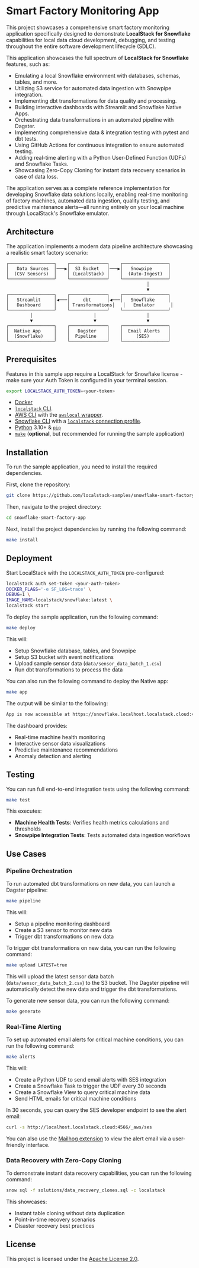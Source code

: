 # Smart Factory Monitoring App

This project showcases a comprehensive smart factory monitoring application specifically designed to demonstrate **LocalStack for Snowflake** capabilities for local data cloud development, debugging, and testing throughout the entire software development lifecycle (SDLC).

This application showcases the full spectrum of **LocalStack for Snowflake** features, such as:

- Emulating a local Snowflake environment with databases, schemas, tables, and more.
- Utilizing S3 service for automated data ingestion with Snowpipe integration.
- Implementing dbt transformations for data quality and processing.
- Building interactive dashboards with Streamlit and Snowflake Native Apps.
- Orchestrating data transformations in an automated pipeline with Dagster.
- Implementing comprehensive data & integration testing with pytest and dbt tests.
- Using GitHub Actions for continuous integration to ensure automated testing.
- Adding real-time alerting with a Python User-Defined Function (UDFs) and Snowflake Tasks.
- Showcasing Zero-Copy Cloning for instant data recovery scenarios in case of data loss.

The application serves as a complete reference implementation for developing Snowflake data solutions locally, enabling real-time monitoring of factory machines, automated data ingestion, quality testing, and predictive maintenance alerts—all running entirely on your local machine through LocalStack's Snowflake emulator.

## Architecture

The application implements a modern data pipeline architecture showcasing a realistic smart factory scenario:

```
┌─────────────────┐    ┌──────────────┐    ┌─────────────────┐
│   Data Sources  │───▶│  S3 Bucket   │───▶│   Snowpipe      │
│  (CSV Sensors)  │    │ (LocalStack) │    │  (Auto-Ingest)  │
└─────────────────┘    └──────────────┘    └─────────────────┘
                                                     │
                                                     ▼
┌─────────────────┐    ┌──────────────┐    ┌─────────────────┐
│   Streamlit     │◀───│     dbt      │◀───│   Snowflake     │
│   Dashboard     │    │ Transformations│   │   Emulator      │
└─────────────────┘    └──────────────┘    └─────────────────┘
         │                       │                   │
         ▼                       ▼                   ▼
┌─────────────────┐    ┌──────────────┐    ┌─────────────────┐
│  Native App     │    │   Dagster    │    │  Email Alerts   │
│  (Snowflake)    │    │  Pipeline    │    │     (SES)       │
└─────────────────┘    └──────────────┘    └─────────────────┘
```

## Prerequisites

Features in this sample app require a LocalStack for Snowflake license - make sure your Auth Token is configured in your terminal session.

```bash
export LOCALSTACK_AUTH_TOKEN=<your-token>
```

- [Docker](https://docs.docker.com/get-docker/)
- [`localstack` CLI](https://docs.localstack.cloud/getting-started/installation/#localstack-cli).
- [AWS CLI](https://docs.localstack.cloud/user-guide/integrations/aws-cli/) with the [`awslocal` wrapper](https://docs.localstack.cloud/user-guide/integrations/aws-cli/#localstack-aws-cli-awslocal).
- [Snowflake CLI](https://docs.snowflake.com/developer-guide/snowflake-cli/index) with a [`localstack` connection profile](https://snowflake.localstack.cloud/user-guide/integrations/snow-cli/).
- [Python](https://www.python.org/downloads/) 3.10+ & [`pip`](https://pip.pypa.io/en/stable/installation/)
- [`make`](https://www.gnu.org/software/make/) (**optional**, but recommended for running the sample application)

## Installation

To run the sample application, you need to install the required dependencies.

First, clone the repository:

```bash
git clone https://github.com/localstack-samples/snowflake-smart-factory-app.git
```

Then, navigate to the project directory:

```bash
cd snowflake-smart-factory-app
```

Next, install the project dependencies by running the following command:

```bash
make install
```

## Deployment

Start LocalStack with the `LOCALSTACK_AUTH_TOKEN` pre-configured:

```bash
localstack auth set-token <your-auth-token>
DOCKER_FLAGS='-e SF_LOG=trace' \
DEBUG=1 \
IMAGE_NAME=localstack/snowflake:latest \
localstack start
```

To deploy the sample application, run the following command:

```bash
make deploy
```

This will:

- Setup Snowflake database, tables, and Snowpipe
- Setup S3 bucket with event notifications
- Upload sample sensor data (`data/sensor_data_batch_1.csv`)
- Run dbt transformations to process the data

You can also run the following command to deploy the Native app:

```bash
make app
```

The output will be similar to the following:

```bash
App is now accessible at https://snowflake.localhost.localstack.cloud:4566/apps/test/test/FACTORY_APP_HARSHCASPER/
```

The dashboard provides:

- Real-time machine health monitoring
- Interactive sensor data visualizations
- Predictive maintenance recommendations
- Anomaly detection and alerting

## Testing

You can run full end-to-end integration tests using the following command:

```bash
make test
```

This executes:

- **Machine Health Tests**: Verifies health metrics calculations and thresholds
- **Snowpipe Integration Tests**: Tests automated data ingestion workflows

## Use Cases

### Pipeline Orchestration

To run automated dbt transformations on new data, you can launch a Dagster pipeline:

```bash
make pipeline
```

This will:

- Setup a pipeline monitoring dashboard
- Create a S3 sensor to monitor new data
- Trigger dbt transformations on new data

To trigger dbt transformations on new data, you can run the following command:

```bash
make upload LATEST=true
```

This will upload the latest sensor data batch (`data/sensor_data_batch_2.csv`) to the S3 bucket. The Dagster pipeline will automatically detect the new data and trigger the dbt transformations.

To generate new sensor data, you can run the following command:

```bash
make generate
```

### Real-Time Alerting

To set up automated email alerts for critical machine conditions, you can run the following command:

```bash
make alerts
```

This will:

- Create a Python UDF to send email alerts with SES integration
- Create a Snowflake Task to trigger the UDF every 30 seconds
- Create a Snowflake View to query critical machine data
- Send HTML emails for critical machine conditions

In 30 seconds, you can query the SES developer endpoint to see the alert email:

```bash
curl -s http://localhost.localstack.cloud:4566/_aws/ses
```

You can also use the [Mailhog extension](https://github.com/localstack/localstack-extensions/tree/main/mailhog) to view the alert email via a user-friendly interface.

### Data Recovery with Zero-Copy Cloning

To demonstrate instant data recovery capabilities, you can run the following command:

```bash
snow sql -f solutions/data_recovery_clones.sql -c localstack
```

This showcases:

- Instant table cloning without data duplication
- Point-in-time recovery scenarios
- Disaster recovery best practices

## License

This project is licensed under the [Apache License 2.0](LICENSE).
